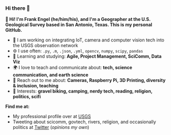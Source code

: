 ### Hi there 👋

<!--
**frank-engel-usgs/frank-engel-usgs** is a ✨ _special_ ✨ repository because its `README.md` (this file) appears on your GitHub profile.

Here are some ideas to get you started:

- 🔭 I’m currently working on ...
- 🌱 I’m currently learning ...
- 👯 I’m looking to collaborate on ...
- 🤔 I’m looking for help with ...
- 💬 Ask me about ...
- 📫 How to reach me: ...
- 😄 Pronouns: ...
- ⚡ Fun fact: ...
-->

**👋 Hi! I'm Frank Engel (he/him/his), and I'm a Geographer at the U.S. Geological Survey based in San Antonio, Texas. This is my personal GitHub.**

- 🏢 I am working on integrating IoT, camera and computer vision tech into the USGS observation network
- ⚙️ I use often: `.py`, `.m`, `.json`, `.yml`, `opencv`, `numpy`, `scipy`, `pandas`
- 🌱 Learning and studying: **Agile, Project Management, SciComm, Data Viz**
- 🌍 I love to teach and communicate about: **tech, science communication, and earth science**
- 💬 Reach out to me about: **Cameras, Raspberry Pi, 3D Printing, diversity & inclusion, teaching**
- 💜 Interests: **gravel biking, camping, nerdy tech, reading, religion, politics, scifi**

**Find me at:**

- My professional profile over at [USGS](https://profile.usgs.gov/fengel)
- Tweeting about scicomm, govtech, rivers, religion, and occasionally politics at [Twitter](https://twitter.com/sandcountyfrank) (_opinions my own_)


